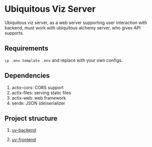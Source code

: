 # Ubiquitous Viz Server

Ubiquitous viz server, as a web server supporting user interaction with backend, must work with ubiquitous alchemy server, who gives API supports.

## Requirements

`cp .env.template .env` and replace with your own configs.

## Dependencies

1. actix-cors: CORS support
1. actix-files: serving static files
1. actix-web: web framework
1. serde: JSON (de)serializer

## Project structure

1. [uv-backend](./uv-backend/src/lib.rs)

1. [uv-frontend](./uv-frontend/package.json)
